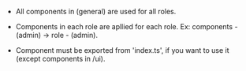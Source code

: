 - All components in (general) are used for all roles.
- Components in each role are apllied for each role. Ex: components - (admin) -> role - (admin).

- Component must be exported from 'index.ts', if you want to use it (except components in /ui).
